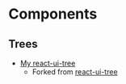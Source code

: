 # Components

## Trees

* [My react-ui-tree](https://github.com/davelnewton/react-ui-tree)
  * Forked from [react-ui-tree](https://github.com/pqx/react-ui-tree)
